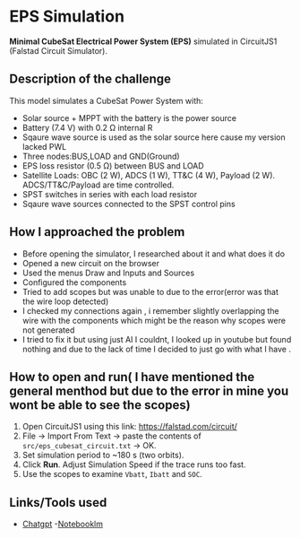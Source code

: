 # EPS Simulation

**Minimal CubeSat Electrical Power System (EPS)** simulated in CircuitJS1 (Falstad Circuit Simulator).

## Description of the challenge
This model simulates a CubeSat Power System with:
- Solar source + MPPT with the battery is the power source
- Battery (7.4 V) with 0.2 Ω internal R
- Sqaure wave source is used as the solar source here cause my version lacked PWL 
- Three nodes:BUS,LOAD and GND(Ground)
- EPS loss resistor (0.5 Ω) between BUS and LOAD
- Satellite Loads: OBC (2 W), ADCS (1 W), TT&C (4 W), Payload (2 W). ADCS/TT&C/Payload are time controlled.
- SPST switches in series with each load resistor
- Sqaure wave sources connected to the SPST control pins

## How I approached the problem 
- Before opening the simulator, I researched about it and what does it do
- Opened a new circuit on the browser
- Used the menus Draw and Inputs and Sources
- Configured the components 
- Tried to add scopes but was unable to due to the error(error was that the wire loop detected)
- I checked my connections again , i remember slightly overlapping the wire with the components which might be the reason why scopes were not generated 
- I tried to fix it but using just AI I couldnt, I looked up in youtube but found nothing and due to the lack of time I decided to just go with what I have .

## How to open and run( I have mentioned the general menthod but due to the error in mine you wont be able to see the scopes)
1. Open CircuitJS1 using this link: https://falstad.com/circuit/  
2. File → Import From Text → paste the contents of `src/eps_cubesat_circuit.txt` → OK.  
3. Set simulation period to ~180 s (two orbits).  
4. Click **Run**. Adjust Simulation Speed if the trace runs too fast.
5. Use the scopes to examine `Vbatt`, `Ibatt` and `SOC`.

## Links/Tools used
- [Chatgpt](https://chatgpt.com/)
-[Notebooklm](https://notebooklm.google.com/)

